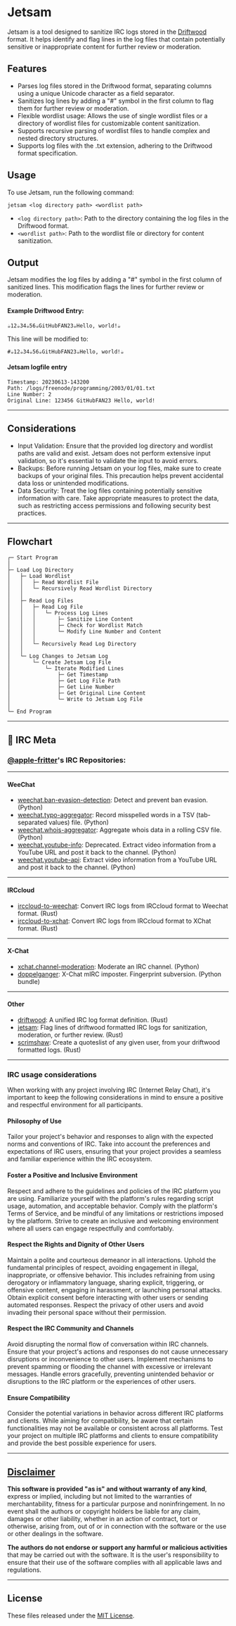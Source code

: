 # Jetsam

Jetsam is a tool designed to sanitize IRC logs stored in the [Driftwood](https://github.com/apple-fritter/driftwood) format. It helps identify and flag lines in the log files that contain potentially sensitive or inappropriate content for further review or moderation.

## Features

- Parses log files stored in the Driftwood format, separating columns using a unique Unicode character as a field separator.
- Sanitizes log lines by adding a "#" symbol in the first column to flag them for further review or moderation.
- Flexible wordlist usage: Allows the use of single wordlist files or a directory of wordlist files for customizable content sanitization.
- Supports recursive parsing of wordlist files to handle complex and nested directory structures.
- Supports log files with the .txt extension, adhering to the Driftwood format specification.

## Usage

To use Jetsam, run the following command:
```shell
jetsam <log directory path> <wordlist path>
```
- `<log directory path>`: Path to the directory containing the log files in the Driftwood format.
- `<wordlist path>`: Path to the wordlist file or directory for content sanitization.

## Output

Jetsam modifies the log files by adding a "#" symbol in the first column of sanitized lines. This modification flags the lines for further review or moderation.

#### Example Driftwood Entry:
```
☕12☕34☕56☕GitHubFAN23☕Hello, world!☕
```

This line will be modified to:
```
#☕12☕34☕56☕GitHubFAN23☕Hello, world!☕
```

#### Jetsam logfile entry
```
Timestamp: 20230613-143200
Path: /logs/freenode/programming/2003/01/01.txt
Line Number: 2
Original Line: 123456 GitHubFAN23 Hello, world!
```

---

## Considerations

- Input Validation: Ensure that the provided log directory and wordlist paths are valid and exist. Jetsam does not perform extensive input validation, so it's essential to validate the input to avoid errors.
- Backups: Before running Jetsam on your log files, make sure to create backups of your original files. This precaution helps prevent accidental data loss or unintended modifications.
- Data Security: Treat the log files containing potentially sensitive information with care. Take appropriate measures to protect the data, such as restricting access permissions and following security best practices.

---

## Flowchart
```
┌─ Start Program
│
├─ Load Log Directory
│   ├─ Load Wordlist
│   │   ├─ Read Wordlist File
│   │   └─ Recursively Read Wordlist Directory
│   │
│   ├─ Read Log Files
│   │   ├─ Read Log File
│   │   │   └─ Process Log Lines
│   │   │       ├─ Sanitize Line Content
│   │   │       ├─ Check for Wordlist Match
│   │   │       └─ Modify Line Number and Content
│   │   │
│   │   └─ Recursively Read Log Directory
│   │
│   └─ Log Changes to Jetsam Log
│       └─ Create Jetsam Log File
│           └─ Iterate Modified Lines
│               ├─ Get Timestamp
│               ├─ Get Log File Path
│               ├─ Get Line Number
│               ├─ Get Original Line Content
│               └─ Write to Jetsam Log File
│
└─ End Program
```

---

## 🤪 IRC Meta
### [@apple-fritter](https://github.com/apple-fritter)'s IRC Repositories:

---

#### WeeChat
- [weechat.ban-evasion-detection](https://github.com/apple-fritter/weechat.ban-evasion-detection): Detect and prevent ban evasion. (Python)
- [weechat.typo-aggregator](https://github.com/apple-fritter/weechat.typo-aggregator): Record misspelled words in a TSV (tab-separated values) file. (Python)
- [weechat.whois-aggregator](https://github.com/apple-fritter/weechat.whois-aggregator): Aggregate whois data in a rolling CSV file. (Python)
- [weechat.youtube-info](https://github.com/apple-fritter/weechat.youtube-info): Deprecated. Extract video information from a YouTube URL and post it back to the channel. (Python)
- [weechat.youtube-api](https://github.com/apple-fritter/weechat.youtube-api): Extract video information from a YouTube URL and post it back to the channel. (Python)

---

#### IRCcloud
- [irccloud-to-weechat](https://github.com/apple-fritter/irccloud-to-weechat): Convert IRC logs from IRCcloud format to Weechat format. (Rust)
- [irccloud-to-xchat](https://github.com/apple-fritter/irccloud-to-xchat): Convert IRC logs from IRCcloud format to XChat format. (Rust)

---

#### X-Chat
- [xchat.channel-moderation](https://github.com/apple-fritter/xchat.channel-moderation): Moderate an IRC channel. (Python)
- [doppelganger](https://github.com/apple-fritter/doppelganger): X-Chat mIRC imposter. Fingerprint subversion. (Python bundle)

---

#### Other
- [driftwood](https://github.com/apple-fritter/driftwood): A unified IRC log format definition. (Rust)
- [jetsam](https://github.com/apple-fritter/jetsam): Flag lines of driftwood formatted IRC logs for sanitization, moderation, or further review. (Rust)
- [scrimshaw](https://github.com/apple-fritter/scrimshaw): Create a quoteslist of any given user, from your driftwood formatted logs. (Rust)

---

### IRC usage considerations
When working with any project involving IRC (Internet Relay Chat), it's important to keep the following considerations in mind to ensure a positive and respectful environment for all participants.

#### Philosophy of Use
Tailor your project's behavior and responses to align with the expected norms and conventions of IRC. Take into account the preferences and expectations of IRC users, ensuring that your project provides a seamless and familiar experience within the IRC ecosystem.

#### Foster a Positive and Inclusive Environment
Respect and adhere to the guidelines and policies of the IRC platform you are using. Familiarize yourself with the platform's rules regarding script usage, automation, and acceptable behavior. Comply with the platform's Terms of Service, and be mindful of any limitations or restrictions imposed by the platform. Strive to create an inclusive and welcoming environment where all users can engage respectfully and comfortably.

#### Respect the Rights and Dignity of Other Users
Maintain a polite and courteous demeanor in all interactions. Uphold the fundamental principles of respect, avoiding engagement in illegal, inappropriate, or offensive behavior. This includes refraining from using derogatory or inflammatory language, sharing explicit, triggering, or offensive content, engaging in harassment, or launching personal attacks. Obtain explicit consent before interacting with other users or sending automated responses. Respect the privacy of other users and avoid invading their personal space without their permission.

#### Respect the IRC Community and Channels
Avoid disrupting the normal flow of conversation within IRC channels. Ensure that your project's actions and responses do not cause unnecessary disruptions or inconvenience to other users. Implement mechanisms to prevent spamming or flooding the channel with excessive or irrelevant messages. Handle errors gracefully, preventing unintended behavior or disruptions to the IRC platform or the experiences of other users.

#### Ensure Compatibility
Consider the potential variations in behavior across different IRC platforms and clients. While aiming for compatibility, be aware that certain functionalities may not be available or consistent across all platforms. Test your project on multiple IRC platforms and clients to ensure compatibility and provide the best possible experience for users.

---

## [Disclaimer](DISCLAIMER)
**This software is provided "as is" and without warranty of any kind**, express or implied, including but not limited to the warranties of merchantability, fitness for a particular purpose and noninfringement. In no event shall the authors or copyright holders be liable for any claim, damages or other liability, whether in an action of contract, tort or otherwise, arising from, out of or in connection with the software or the use or other dealings in the software.

**The authors do not endorse or support any harmful or malicious activities** that may be carried out with the software. It is the user's responsibility to ensure that their use of the software complies with all applicable laws and regulations.

---

## License

These files released under the [MIT License](LICENSE).

